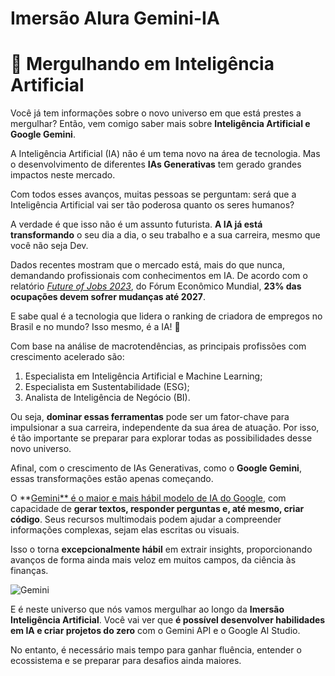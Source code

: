 # Imersão Alura Gemini-IA

# **🤿 Mergulhando em Inteligência Artificial**

Você já tem informações sobre o novo universo em que está prestes a mergulhar? Então, vem comigo saber mais sobre **Inteligência Artificial e Google Gemini**.

A Inteligência Artificial (IA) não é um tema novo na área de tecnologia. Mas o desenvolvimento de diferentes **IAs Generativas** tem gerado grandes impactos neste mercado.

Com todos esses avanços, muitas pessoas se perguntam: será que a Inteligência Artificial vai ser tão poderosa quanto os seres humanos?

A verdade é que isso não é um assunto futurista. **A IA já está transformando** o seu dia a dia, o seu trabalho e a sua carreira, mesmo que você não seja Dev.

Dados recentes mostram que o mercado está, mais do que nunca, demandando profissionais com conhecimentos em IA. De acordo com o relatório *[Future of Jobs 2023](https://empresas.alura.com.br/e3t/Ctc/I8+113/d2z6gD04/VVZwVs2yQqKnW2cFCj26xTvkwW1CR2894-_pHFN3X6VHt3lLBGV1-WJV7CgPVCW8dmXJK92TvWSW68QGQj7-snJSW7x_5F53dXg-QW69mg4r4WD5YDVlGmGb7lR_2tW7N9cgF4TnwCRW1t2bdh1JxkP0W1TRnwl5rJGXHW5KwkbY419V7-W2x83q74xzb09W7Ykv8G4rm_vjN3g1kPlZQq3zW3_7FkR4ByWSSW411ZF73_W5bSW1rlxZV5gCpzLW2d9cmn3WnXzpVn44cp91pwhGVQwFR88sn8pkW6lxdQP68bdG9VzhqqP3BSkBbW2cBZ3_59Fw01W9h7kwM5mG_08N417pm5Z1trKN3HTKmWDCnGL36pn1)*, do Fórum Econômico Mundial, **23% das ocupações devem sofrer mudanças até 2027**.

E sabe qual é a tecnologia que lidera o ranking de criadora de empregos no Brasil e no mundo? Isso mesmo, é a IA! 🤖

Com base na análise de macrotendências, as principais profissões com crescimento acelerado são:

1. Especialista em Inteligência Artificial e Machine Learning;
2. Especialista em Sustentabilidade (ESG);
3. Analista de Inteligência de Negócio (BI).

Ou seja, **dominar essas ferramentas** pode ser um fator-chave para impulsionar a sua carreira, independente da sua área de atuação. Por isso, é tão importante se preparar para explorar todas as possibilidades desse novo universo.

Afinal, com o crescimento de IAs Generativas, como o **Google Gemini**, essas transformações estão apenas começando.

O **[Gemini** é o maior e mais hábil modelo de IA do Google](https://blog.google/intl/pt-br/novidades/tecnologia/apresentando-o-gemini-nosso-maior-e-mais-habil-modelo-de-ia/), com capacidade de **gerar textos, responder perguntas e, até mesmo, criar código**. Seus recursos multimodais podem ajudar a compreender informações complexas, sejam elas escritas ou visuais.

Isso o torna **excepcionalmente hábil** em extrair insights, proporcionando avanços de forma ainda mais veloz em muitos campos, da ciência às finanças.

![Gemini](C:\Users\Cinara\Downloads\imersao-Alura---Gemini-IA-main\imersao-Alura---Gemini-IA-main\img\gemini.png)

E é neste universo que nós vamos mergulhar ao longo da **Imersão Inteligência Artificial**. Você vai ver que **é possível desenvolver habilidades em IA e criar projetos do zero** com o Gemini API e o Google AI Studio.

No entanto, é necessário mais tempo para ganhar fluência, entender o ecossistema e se preparar para desafios ainda maiores.
